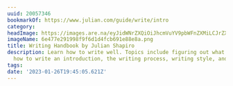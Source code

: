 ```yaml
---
uuid: 20057346
bookmarkOf: https://www.julian.com/guide/write/intro
category:
headImage: https://images.are.na/eyJidWNrZXQiOiJhcmVuYV9pbWFnZXMiLCJrZXkiOiIyMDA1NzM0Ni9vcmlnaW5hbF82ZTQ3N2UyOTE5OThmOWY2ZDFkNGZjYjY5MWU4OGU4YS5wbmciLCJlZGl0cyI6eyJyZXNpemUiOnsid2lkdGgiOjEyMDAsImhlaWdodCI6MTIwMCwiZml0IjoiaW5zaWRlIiwid2l0aG91dEVubGFyZ2VtZW50Ijp0cnVlfSwid2VicCI6eyJxdWFsaXR5Ijo5MH0sImpwZWciOnsicXVhbGl0eSI6OTB9LCJyb3RhdGUiOm51bGx9fQ==?bc=0
imageName: 6e477e291998f9f6d1d4fcb691e88e8a.png
title: Writing Handbook by Julian Shapiro
description: Learn how to write well. Topics include figuring out what to write about,
  how to write an introduction, the writing process, writing style, and copyediting.
tags:
date: '2023-01-26T19:45:05.621Z'
---
```

